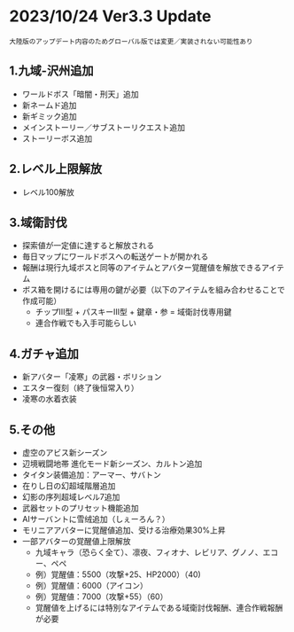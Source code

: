 
# 2023/10/24 Ver3.3 Update

```
大陸版のアップデート内容のためグローバル版では変更／実装されない可能性あり
```

## 1.九域-沢州追加
* ワールドボス「暗闇・刑天」追加
* 新ネームド追加
* 新ギミック追加
* メインストーリー／サブストーリクエスト追加
* ストーリーボス追加

## 2.レベル上限解放
* レベル100解放

## 3.域衛討伐
* 探索値が一定値に達すると解放される
* 毎日マップにワールドボスへの転送ゲートが開かれる
* 報酬は現行九域ボスと同等のアイテムとアバター覚醒値を解放できるアイテム
* ボス箱を開けるには専用の鍵が必要（以下のアイテムを組み合わせることで作成可能）
  * チップⅢ型 + パスキーⅢ型 + 鍵章・参 = 域衛討伐専用鍵
  * 連合作戦でも入手可能らしい

## 4.ガチャ追加
* 新アバター「凌寒」の武器・ボリション
* エスター復刻（終了後恒常入り）
* 凌寒の水着衣装

## 5.その他
* 虚空のアビス新シーズン
* 辺境戦闘地帯 進化モード新シーズン、カルトン追加
* タイタン装備追加：アーマー、サバトン
* 在りし日の幻超域階層追加
* 幻影の序列超域レベル7追加
* 武器セットのプリセット機能追加
* AIサーバントに雪绒追加（しぇーろん？）
* モリニアアバターに覚醒値追加、受ける治療効果30%上昇
* 一部アバターの覚醒値上限解放
  * 九域キャラ（恐らく全て）、凛夜、フィオナ、レビリア、グノノ、エコー、ペペ
  * 例）覚醒値：5500（攻撃+25、HP2000）（40)
  * 例）覚醒値：6000（アイコン）
  * 例）覚醒値：7000（攻撃+55）（60）
  * 覚醒値を上げるには特別なアイテムである域衛討伐報酬、連合作戦報酬が必要














